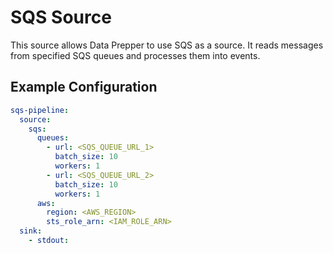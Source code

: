 # SQS Source 

This source allows Data Prepper to use SQS as a source. It reads messages from specified SQS queues and processes them into events.

## Example Configuration

```yaml
sqs-pipeline:
  source:
    sqs:
      queues:
        - url: <SQS_QUEUE_URL_1>
          batch_size: 10
          workers: 1
        - url: <SQS_QUEUE_URL_2>
          batch_size: 10
          workers: 1
      aws:
        region: <AWS_REGION>
        sts_role_arn: <IAM_ROLE_ARN>
  sink:
    - stdout:
